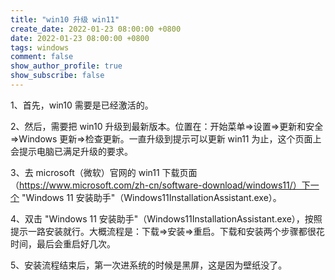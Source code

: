 ```yaml
---
title: "win10 升级 win11"
create_date: 2022-01-23 08:00:00 +0800
date: 2022-01-23 08:00:00 +0800
tags: windows
comment: false
show_author_profile: true
show_subscribe: false
---
```


1、首先，win10 需要是已经激活的。

2、然后，需要把 win10 升级到最新版本。位置在：开始菜单=>设置=>更新和安全=>Windows 更新=>检查更新。一直升级到提示可以更新 win11 为止，这个页面上会提示电脑已满足升级的要求。

3、去 microsoft（微软）官网的 win11 下载页面（https://www.microsoft.com/zh-cn/software-download/windows11/）下一个 "Windows 11 安装助手"（Windows11InstallationAssistant.exe）。

4、双击 "Windows 11 安装助手"（Windows11InstallationAssistant.exe），按照提示一路安装就行。大概流程是：下载=>安装=>重启。下载和安装两个步骤都很花时间，最后会重启好几次。

5、安装流程结束后，第一次进系统的时候是黑屏，这是因为壁纸没了。